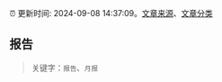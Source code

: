 :alarm_clock: 更新时间: 2024-09-08 14:37:09。[文章来源](/README.md)、[文章分类](/TAGS.md)

## 报告


> 关键字：`报告`、`月报`



